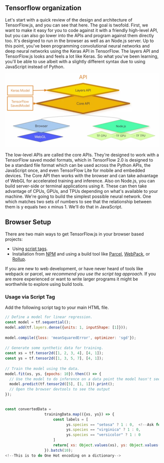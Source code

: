 ## Tensorflow organization

 Let's start with a quick review of the design and architecture of TensorFlow.js, and you can see that here. The goal is twofold. First, we want to make it easy for you to code against it with a friendly high-level API, but you can also go lower into the APIs and program against them directly too. It's designed to run in the browser as well as an Node.js server. Up to this point, you've been programming convolutional neural networks and deep neural networks using the Keras API in TensorFlow. The layers API and TensorFlow.js looks and feels a lot like Keras. So what you've been learning, you'll be able to use albeit with a slightly different syntax due to using JavaScript instead of Python.

<img width=600px src="images/Tensorflow_api.jpg" />

The low-level APIs are called the core APIs. They're designed to work with a TensorFlow saved model formats, which in TensorFlow 2.0 is designed to be a standard file format which can be used across the Python APIs, the JavaScript once, and even TensorFlow Lite for mobile and embedded devices. The Core API then works with the browser and can take advantage of WebGL for accelerated training and inference. Also on Node.js, you can build server-side or terminal applications using it. These can then take advantage of CPUs, GPUs, and TPUs depending on what's available to your machine. We're going to build the simplest possible neural network. One which matches two sets of numbers to see that the relationship between them is y equals two x minus 1. We'll do that in JavaScript.

## Browser Setup

There are two main ways to get TensorFlow.js in your browser based projects:

- Using [script tags](https://developer.mozilla.org/en-US/docs/Learn/HTML/Howto/Use_JavaScript_within_a_webpage).
- Installation from [NPM](https://www.npmjs.com/) and using a build tool like [Parcel](https://parceljs.org/), [WebPack](https://webpack.js.org/), or [Rollup](https://rollupjs.org/guide/en).

If you are new to web development, or have never heard of tools like webpack or parcel, *we recommend you use the script tag approach*. If you are more experienced or want to write larger programs it might be worthwhile to explore using build tools.

### Usage via Script Tag

Add the following script tag to your main HTML file.

<script src="https://cdn.jsdelivr.net/npm/@tensorflow/tfjs@2.0.0/dist/tf.min.js"></script>

```javascript
// Define a model for linear regression.
const model = tf.sequential();
model.add(tf.layers.dense({units: 1, inputShape: [1]}));

model.compile({loss: 'meanSquaredError', optimizer: 'sgd'});

// Generate some synthetic data for training.
const xs = tf.tensor2d([1, 2, 3, 4], [4, 1]);
const ys = tf.tensor2d([1, 3, 5, 7], [4, 1]);

// Train the model using the data.
model.fit(xs, ys, {epochs: 10}).then(() => {
  // Use the model to do inference on a data point the model hasn't seen before:
  model.predict(tf.tensor2d([5], [1, 1])).print();
  // Open the browser devtools to see the output
});
  
```

```javascript
const convertedData =
                  trainingData.map(({xs, ys}) => {
                      const labels = [
                            ys.species == "setosa" ? 1 : 0,  <!--Ask for setosa, if true then 1, else 0-->
                            ys.species == "virginica" ? 1 : 0,
                            ys.species == "versicolor" ? 1 : 0
                      ] 
                      return{ xs: Object.values(xs), ys: Object.values(labels)};
                  }).batch(10);
<!--This is to do One Hot encoding on a dictionary-->
```

